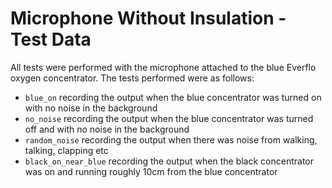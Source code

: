 # Microphone Without Insulation - Test Data

All tests were performed with the microphone attached to the blue Everflo oxygen concentrator.
The tests performed were as follows:
- `blue_on` recording the output when the blue concentrator was turned on with no noise in the background
- `no_noise` recording the output when the blue concentrator was turned off and with no noise in the background
- `random_noise` recording the output when there was noise from walking, talking, clapping etc
- `black_on_near_blue` recording the output when the black concentrator was on and running roughly 10cm from the blue concentrator